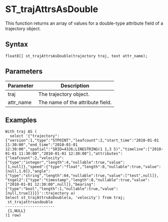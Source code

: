 # ST\_trajAttrsAsDouble

This function returns an array of values for a double-type attribute field of a trajectory object.

## Syntax

```
float8[] st_trajAttrsAsDouble(trajectory traj, text attr_name);
```

## Parameters

|Parameter|Description|
|---------|-----------|
|traj|The trajectory object.|
|a​ttr\_name|The name of the attribute field.|

## Examples

```
With traj AS (
  select '{"trajectory":{"version":1,"type":"STPOINT","leafcount":2,"start_time":"2010-01-01 11:30:00","end_time":"2010-01-01 12:30:00","spatial":"SRID=4326;LINESTRING(1 1,3 5)","timeline":["2010-01-01 11:30:00","2010-01-01 12:30:00"],"attributes":{"leafcount":2,"velocity":{"type":"integer","length":4,"nullable":true,"value":[1,null]},"speed":{"type":"float","length":8,"nullable":true,"value":[null,1.0]},"angle":{"type":"string","length":64,"nullable":true,"value":["test",null]}, "tngel2":{"type":"timestamp","length":8,"nullable":true,"value":["2010-01-01 12:30:00",null]},"bearing":{"type":"bool","length":1,"nullable":true,"value":[null,true]}}}}'::trajectory a)
Select st_trajAttrsAsDouble(a, 'velocity') from traj;
 st_trajattrsasdouble 
----------------------
 {1,NULL}
(1 row)
```

